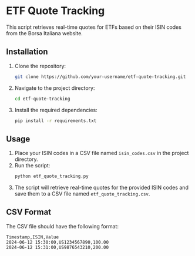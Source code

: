# ETF Quote Tracking

This script retrieves real-time quotes for ETFs based on their ISIN codes from the Borsa Italiana website.

## Installation

1. Clone the repository:
   ```bash
   git clone https://github.com/your-username/etf-quote-tracking.git
   ```
2. Navigate to the project directory:
   ```bash
   cd etf-quote-tracking
   ```
3. Install the required dependencies:
   ```bash
   pip install -r requirements.txt
   ```

## Usage

1. Place your ISIN codes in a CSV file named `isin_codes.csv` in the project directory.
2. Run the script:
   ```bash
   python etf_quote_tracking.py
   ```
3. The script will retrieve real-time quotes for the provided ISIN codes and save them to a CSV file named `etf_quote_tracking.csv`.

## CSV Format

The CSV file should have the following format:

```csv
Timestamp,ISIN,Value
2024-06-12 15:30:00,US1234567890,100.00
2024-06-12 15:31:00,US9876543210,200.00
```
